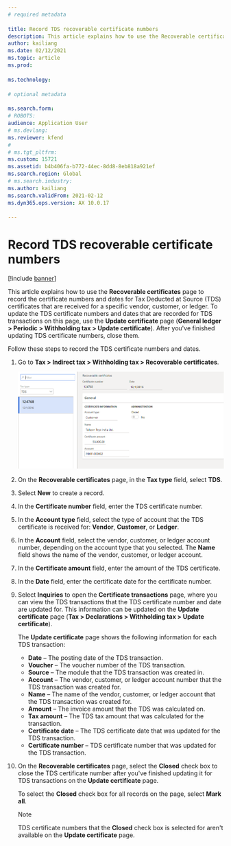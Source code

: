 ```yaml
---
# required metadata

title: Record TDS recoverable certificate numbers
description: This article explains how to use the Recoverable certificates page to record the certificate numbers and dates for Tax Deducted at Source (TDS) certificates that are received for a specific vendor, customer, or ledger.
author: kailiang
ms.date: 02/12/2021
ms.topic: article
ms.prod: 

ms.technology: 

# optional metadata

ms.search.form: 
# ROBOTS: 
audience: Application User
# ms.devlang: 
ms.reviewer: kfend
# 
# ms.tgt_pltfrm: 
ms.custom: 15721
ms.assetid: b4b406fa-b772-44ec-8dd8-8eb818a921ef
ms.search.region: Global
# ms.search.industry: 
ms.author: kailiang
ms.search.validFrom: 2021-02-12
ms.dyn365.ops.version: AX 10.0.17

---
```


# Record TDS recoverable certificate numbers

[!include [banner](../includes/banner.md)]

This article explains how to use the **Recoverable certificates** page to record the certificate numbers and dates for Tax Deducted at Source (TDS) certificates that are received for a specific vendor, customer, or ledger. To update the TDS certificate numbers and dates that are recorded for TDS transactions on this page, use the **Update certificate** page (**General ledger \> Periodic \> Withholding tax \> Update certificate**). After you've finished updating TDS certificate numbers, close them.

Follow these steps to record the TDS certificate numbers and dates.

1. Go to **Tax \> Indirect tax \> Withholding tax \> Recoverable certificates**.

    [![Recoverable certificates page.](./media/apac-ind-TDS-49.png)](./media/apac-ind-TDS-49.png) 

2. On the **Recoverable certificates** page, in the **Tax type** field, select **TDS**.
3. Select **New** to create a record.
4. In the **Certificate number** field, enter the TDS certificate number.
5. In the **Account type** field, select the type of account that the TDS certificate is received for: **Vendor**, **Customer**, or **Ledger**.
6. In the **Account** field, select the vendor, customer, or ledger account number, depending on the account type that you selected. The **Name** field shows the name of the vendor, customer, or ledger account.
7. In the **Certificate amount** field, enter the amount of the TDS certificate.
8. In the **Date** field, enter the certificate date for the certificate number.
9. Select **Inquiries** to open the **Certificate transactions** page, where you can view the TDS transactions that the TDS certificate number and date are updated for. This information can be updated on the **Update certificate** page (**Tax \> Declarations \> Withholding tax \> Update certificate**).

    The **Update certificate** page shows the following information for each TDS transaction:

    - **Date** – The posting date of the TDS transaction.
    - **Voucher** – The voucher number of the TDS transaction.
    - **Source** – The module that the TDS transaction was created in.
    - **Account** – The vendor, customer, or ledger account number that the TDS transaction was created for.
    - **Name** – The name of the vendor, customer, or ledger account that the TDS transaction was created for.
    - **Amount** – The invoice amount that the TDS was calculated on.
    - **Tax amount** – The TDS tax amount that was calculated for the transaction.
    - **Certificate date** – The TDS certificate date that was updated for the TDS transaction.
    - **Certificate number** – TDS certificate number that was updated for the TDS transaction.

10. On the **Recoverable certificates** page, select the **Closed** check box to close the TDS certificate number after you've finished updating it for TDS transactions on the **Update certificate** page.

    To select the **Closed** check box for all records on the page, select **Mark all**.

    > [!NOTE]
    > TDS certificate numbers that the **Closed** check box is selected for aren't available on the **Update certificate** page.
